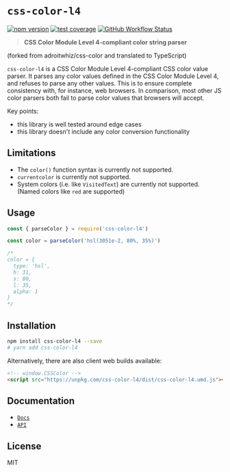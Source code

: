 # `css-color-l4`

[![npm version](https://img.shields.io/npm/v/css-color-l4.svg?style=flat-square)](https://www.npmjs.com/package/css-color-l4)
[![test coverage](https://img.shields.io/badge/dynamic/json?style=flat-square&color=brightgreen&label=coverage&query=%24.total.branches.pct&suffix=%25&url=https%3A%2F%2Funpkg.com%2Fcss-color-l4%2Fcoverage%2Fcoverage-summary.json)](https://www.npmjs.com/package/css-color-l4)
[![GitHub Workflow Status](https://img.shields.io/github/workflow/status/tbjgolden/css-color-l4/Release?style=flat-square)](https://github.com/tbjgolden/css-color-l4/actions?query=workflow%3ARelease)

> **CSS Color Module Level 4\-compliant color string parser**

(forked from adroitwhiz/css-color and translated to TypeScript)

`css-color-l4` is a CSS Color Module Level 4-compliant CSS color value parser.
It parses any color values defined in the CSS Color Module Level 4, and refuses
to parse any other values. This is to ensure complete consistency with, for
instance, web browsers. In comparison, most other JS color parsers both fail to
parse color values that browsers will accept.

Key points:

- this library is well tested around edge cases
- this library doesn't include any color conversion functionality

## Limitations

- The `color()` function syntax is currently not supported.
- `currentcolor` is currently not supported.
- System colors (i.e. like `VisitedText`) are currently not supported. (Named
  colors like `red` are supported)

## Usage

```js
const { parseColor } = require('css-color-l4')

const color = parseColor('hsl(3051e-2, 80%, 35%)')

/*
color = {
  type: 'hsl',
  h: 31,
  s: 80,
  l: 35,
  alpha: 1
}
*/
```

## Installation

```sh
npm install css-color-l4 --save
# yarn add css-color-l4
```

Alternatively, there are also client web builds available:

```html
<!-- window.CSSColor -->
<script src="https://unpkg.com/css-color-l4/dist/css-color-l4.umd.js"></script>
```

## Documentation

- [`Docs`](docs)
- [`API`](docs/api)

## License

MIT

<!-- Original starter readme: https://github.com/tbjgolden/create-typescript-react-library -->
